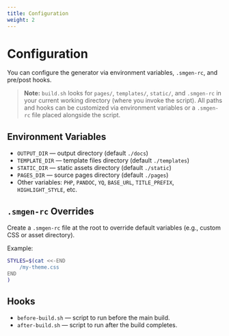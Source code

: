 ```yaml
---
title: Configuration
weight: 2
---
```


# Configuration

You can configure the generator via environment variables, `.smgen-rc`, and pre/post hooks.

> **Note:** `build.sh` looks for `pages/`, `templates/`, `static/`, and `.smgen-rc` in your current working directory (where you invoke the script). All paths and hooks can be customized via environment variables or a `.smgen-rc` file placed alongside the script.

## Environment Variables

- `OUTPUT_DIR` — output directory (default `./docs`)
- `TEMPLATE_DIR` — template files directory (default `./templates`)
- `STATIC_DIR` — static assets directory (default `./static`)
- `PAGES_DIR` — source pages directory (default `./pages`)
- Other variables: `PHP`, `PANDOC`, `YQ`, `BASE_URL`, `TITLE_PREFIX`, `HIGHLIGHT_STYLE`, etc.

## `.smgen-rc` Overrides

Create a `.smgen-rc` file at the root to override default variables (e.g., custom CSS or asset directory).

Example:

```bash
STYLES=$(cat <<-END
    /my-theme.css
END
)
```

## Hooks

- `before-build.sh` — script to run before the main build.
- `after-build.sh` — script to run after the build completes.
